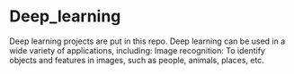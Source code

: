 # Deep_learning
Deep learning projects are put in this repo.
Deep learning can be used in a wide variety of applications, including: Image recognition: To identify objects and features in images, such as people, animals, places, etc.

